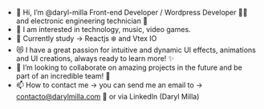 - 👋 Hi, I’m @daryl-milla Front-end Developer / Wordpress Developer 👩‍💻 and electronic engineering technician 👷
- 👀 I am interested in technology, music, video games. 
- 🌱 Currently study -> Reactjs ❄️ and Vtex IO
- 😻 I have a great passion for intuitive and dynamic UI effects, animations and UI creations, always ready to learn more! ✨
- 💞️ I’m looking to collaborate on amazing projects in the future and be part of an incredible team! 👏
- 📫 How to contact me -> you can send me an email to -> contacto@darylmilla.com 💌 or via LinkedIn (Daryl Milla)

<!---
daryl-milla/daryl-milla is a ✨ special ✨ repository because its `README.md` (this file) appears on your GitHub profile.
You can click the Preview link to take a look at your changes.
--->

